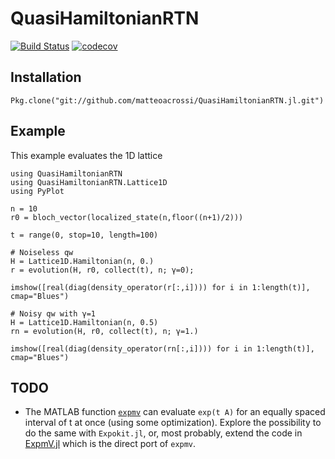 # QuasiHamiltonianRTN
[![Build Status](https://travis-ci.org/matteoacrossi/QuasiHamiltonianRTN.jl.svg?branch=master)](https://travis-ci.org/matteoacrossi/QuasiHamiltonianRTN.jl) [![codecov](https://codecov.io/gh/matteoacrossi/QuasiHamiltonianRTN.jl/branch/master/graph/badge.svg)](https://codecov.io/gh/matteoacrossi/QuasiHamiltonianRTN.jl)

## Installation

    Pkg.clone("git://github.com/matteoacrossi/QuasiHamiltonianRTN.jl.git")

## Example

This example evaluates the 1D lattice

    using QuasiHamiltonianRTN
    using QuasiHamiltonianRTN.Lattice1D
    using PyPlot

    n = 10
    r0 = bloch_vector(localized_state(n,floor((n+1)/2)))

    t = range(0, stop=10, length=100)

    # Noiseless qw
    H = Lattice1D.Hamiltonian(n, 0.)
    r = evolution(H, r0, collect(t), n; γ=0);

    imshow([real(diag(density_operator(r[:,i]))) for i in 1:length(t)], cmap="Blues")

    # Noisy qw with γ=1
    H = Lattice1D.Hamiltonian(n, 0.5)
    rn = evolution(H, r0, collect(t), n; γ=1.)

    imshow([real(diag(density_operator(rn[:,i]))) for i in 1:length(t)], cmap="Blues")


## TODO
* The MATLAB function [`expmv`](https://github.com/higham/expmv) can evaluate ``exp(t A)`` for an equally spaced interval of t at
  once (using some optimization). Explore the possibility to do the same with `Expokit.jl`, or, most probably, extend the code in [ExpmV.jl](https://github.com/marcusps/ExpmV.jl) which is the direct port of `expmv`.

